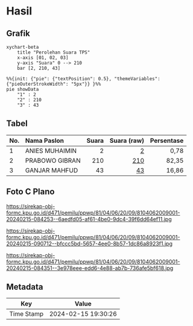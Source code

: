 # Hasil

## Grafik

```mermaid
xychart-beta
    title "Perolehan Suara TPS"
    x-axis [01, 02, 03]
    y-axis "Suara" 0 --> 210
    bar [2, 210, 43]
```

```mermaid
%%{init: {"pie": {"textPosition": 0.5}, "themeVariables": {"pieOuterStrokeWidth": "5px"}} }%%
pie showData
    "1" : 2
    "2" : 210
    "3" : 43
```

## Tabel

| No. | Nama Paslon    | Suara | Suara (raw) | Persentase |
|:--- |:-------------- | -----:| -----------:| ----------:|
| 1   | ANIES MUHAIMIN | 2     | [2][p-1]    | 0,78       |
| 2   | PRABOWO GIBRAN | 210   | [210][p-2]  | 82,35      |
| 3   | GANJAR MAHFUD  | 43    | [43][p-3]   | 16,86      |


[p-1]: https://github.com/gigit-pemilu/pemilu-2024-81-maluku/blob/main/pilpres/hitung-suara/sub/81-maluku/sub/04-buru/sub/06-waplau/sub/2009-waepotih/sub/001-tps/sub/paslon-1.txt
[p-2]: https://github.com/gigit-pemilu/pemilu-2024-81-maluku/blob/main/pilpres/hitung-suara/sub/81-maluku/sub/04-buru/sub/06-waplau/sub/2009-waepotih/sub/001-tps/sub/paslon-2.txt
[p-3]: https://github.com/gigit-pemilu/pemilu-2024-81-maluku/blob/main/pilpres/hitung-suara/sub/81-maluku/sub/04-buru/sub/06-waplau/sub/2009-waepotih/sub/001-tps/sub/paslon-3.txt

## Foto C Plano

https://sirekap-obj-formc.kpu.go.id/d471/pemilu/ppwp/81/04/06/20/09/8104062009001-20240215-084253--6aedfd05-af61-4be0-9dc4-39f6dd64ef11.jpg

https://sirekap-obj-formc.kpu.go.id/d471/pemilu/ppwp/81/04/06/20/09/8104062009001-20240215-090712--bfccc5bd-5657-4ee0-8b57-1dc86a8923f1.jpg

https://sirekap-obj-formc.kpu.go.id/d471/pemilu/ppwp/81/04/06/20/09/8104062009001-20240215-084351--3e978eee-edd6-4e88-ab7b-736afe5bf618.jpg


## Metadata

| Key        | Value               |
| ---------- | ------------------- |
| Time Stamp | 2024-02-15 19:30:26 |



